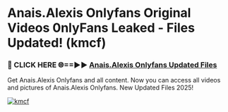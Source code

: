 # Anais.Alexis Onlyfans Original Videos 0nlyFans Leaked - Files Updated! (kmcf)

<h3>🔴 CLICK HERE 🌐==►► <a href="https://tinyurl.com/2m67pmp6" rel="nofollow">Anais.Alexis Onlyfans Updated Files</a></h3>

Get Anais.Alexis Onlyfans and all content. Now you can access all videos and pictures of Anais.Alexis Onlyfans. New Updated Files 2025!

[![kmcf](https://i.imgur.com/H4QAA4z.gif)](https://tinyurl.com/2m67pmp6)
